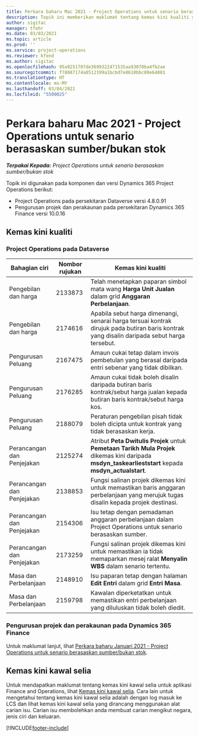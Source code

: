 ```yaml
---
title: Perkara baharu Mac 2021 - Project Operations untuk senario berasaskan sumber/bukan stok
description: Topik ini memberikan maklumat tentang kemas kini kualiti yang tersedia dalam keluaran Mac 2021 bagi Project Operations untuk senario berasaskan sumber/bukan stok.
author: sigitac
manager: tfehr
ms.date: 03/03/2021
ms.topic: article
ms.prod: ''
ms.service: project-operations
ms.reviewer: kfend
ms.author: sigitac
ms.openlocfilehash: 95a9251707de3699322471535aa93070ba4fb2ae
ms.sourcegitcommit: f78087174a8512199a1bcbd7e8610bbc80e64801
ms.translationtype: HT
ms.contentlocale: ms-MY
ms.lasthandoff: 03/04/2021
ms.locfileid: "5500025"
---
```

# <a name="whats-new-march-2021---project-operations-for-resourcenon-stocked-based-scenarios"></a>Perkara baharu Mac 2021 - Project Operations untuk senario berasaskan sumber/bukan stok

_**Terpakai Kepada:** Project Operations untuk senario berasaskan sumber/bukan stok_

Topik ini digunakan pada komponen dan versi Dynamics 365 Project Operations berikut:

- Project Operations pada persekitaran Dataverse versi 4.8.0.91 
- Pengurusan projek dan perakaunan pada persekitaran Dynamics 365 Finance versi 10.0.16 

## <a name="quality-updates"></a>Kemas kini kualiti

### <a name="project-operations-on-dataverse"></a>Project Operations pada Dataverse


| **Bahagian ciri** | **Nombor rujukan** | **Kemas kini kualiti** |
| --- | --- | --- |
| Pengebilan dan harga | 2133873 | Telah menetapkan paparan simbol mata wang **Harga Unit Jualan** dalam grid **Anggaran Perbelanjaan**. |
| Pengebilan dan harga | 2174616 | Apabila sebut harga dimenangi, senarai harga tersuai kontrak dirujuk pada butiran baris kontrak yang disalin daripada sebut harga tersebut. |
| Pengurusan Peluang | 2167475 | Amaun cukai tetap dalam invois pembetulan yang berasal daripada entri sebenar yang tidak dibilkan. |
| Pengurusan Peluang | 2176285 | Amaun cukai tidak boleh disalin daripada butiran baris kontrak/sebut harga jualan kepada butiran baris kontrak/sebut harga kos. |
| Pengurusan Peluang | 2188079 | Peraturan pengebilan pisah tidak boleh dicipta untuk kontrak yang tidak berasaskan kerja. |
| Perancangan dan Penjejakan | 2125274 | Atribut **Peta Dwitulis Projek** untuk **Pemetaan Tarikh Mula Projek** dikemas kini daripada **msdyn\_taskearlieststart** kepada **msdyn\_actualstart**. |
| Perancangan dan Penjejakan | 2138853 | Fungsi salinan projek dikemas kini untuk memastikan baris anggaran perbelanjaan yang merujuk tugas disalin kepada projek destinasi. |
| Perancangan dan Penjejakan | 2154306 | Isu tetap dengan pemadaman anggaran perbelanjaan dalam Project Operations untuk senario berasaskan sumber. |
| Perancangan dan Penjejakan | 2173259 | Fungsi salinan projek dikemas kini untuk memastikan ia tidak memaparkan mesej ralat **Menyalin WBS** dalam senario tertentu. |
| Masa dan Perbelanjaan | 2148910 | Isu paparan tetap dengan halaman **Edit Entri** dalam grid **Entri Masa**. |
| Masa dan Perbelanjaan | 2159798 | Kawalan diperketatkan untuk memastikan entri perbelanjaan yang diluluskan tidak boleh diedit. |

### <a name="project-management-and-accounting-on-dynamics-365-finance"></a>Pengurusan projek dan perakaunan pada Dynamics 365 Finance

Untuk maklumat lanjut, lihat [Perkara baharu Januari 2021 - Project Operations untuk senario berasaskan sumber/bukan stok](whats-new-jan-2021-resource-based.md).

## <a name="regulatory-updates"></a>Kemas kini kawal selia

Untuk mendapatkan maklumat tentang kemas kini kawal selia untuk aplikasi Finance and Operations, lihat [Kemas kini kawal selia](https://docs.microsoft.com/dynamics365/finance/localizations/regulatory-updates). Cara lain untuk mengetahui tentang kemas kini kawal selia adalah dengan log masuk ke LCS dan lihat kemas kini kawal selia yang dirancang menggunakan alat carian isu. Carian isu membolehkan anda membuat carian mengikut negara, jenis ciri dan keluaran.


[!INCLUDE[footer-include](../includes/footer-banner.md)]
